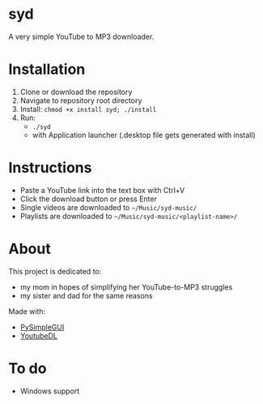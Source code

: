 # syd
A very simple YouTube to MP3 downloader. 

# Installation
1. Clone or download the repository
2. Navigate to repository root directory
3. Install: `chmod +x install syd; ./install`
4. Run: 
    - `./syd`
    - with Application launcher (.desktop file gets generated with install)

# Instructions
- Paste a YouTube link into the text box with Ctrl+V
- Click the download button or press Enter
- Single videos are downloaded to `~/Music/syd-music/`
- Playlists are downloaded to `~/Music/syd-music/<playlist-name>/`

# About
This project is dedicated to:
- my mom in hopes of simplifying her YouTube-to-MP3 struggles
- my sister and dad for the same reasons

Made with:
- [PySimpleGUI](https://github.com/PySimpleGUI/PySimpleGUI)
- [YoutubeDL](https://github.com/ytdl-org/youtube-dl)

# To do
- Windows support